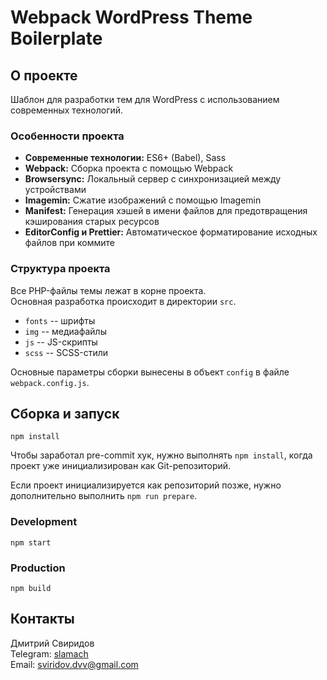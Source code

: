 # Webpack WordPress Theme Boilerplate

## О проекте

Шаблон для разработки тем для WordPress с использованием современных технологий.

### Особенности проекта
- **Современные технологии:** ES6+ (Babel), Sass
- **Webpack:** Сборка проекта с помощью Webpack
- **Browsersync:** Локальный сервер с синхронизацией между устройствами
- **Imagemin:** Сжатие изображений с помощью Imagemin
- **Manifest:** Генерация хэшей в имени файлов для предотвращения кэширования старых ресурсов
- **EditorConfig и Prettier:** Автоматическое форматирование исходных файлов при коммите

### Структура проекта
Все PHP-файлы темы лежат в корне проекта.  
Основная разработка происходит в директории `src`.
- `fonts` -- шрифты
- `img` -- медиафайлы
- `js` -- JS-скрипты
- `scss` -- SCSS-стили

Основные параметры сборки вынесены в объект `config` в файле `webpack.config.js`.

## Сборка и запуск
```
npm install
```

Чтобы заработал pre-commit хук, нужно выполнять `npm install`, когда проект уже инициализирован как Git-репозиторий.

Если проект инициализируется как репозиторий позже, нужно дополнительно выполнить `npm run prepare`.

### Development
```
npm start
```

### Production
```
npm build
```

## Контакты
Дмитрий Свиридов  
Telegram: [slamach](https://t.me/slamach)  
Email: sviridov.dvv@gmail.com
